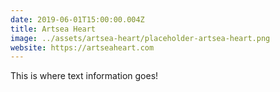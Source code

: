 ```yaml
---
date: 2019-06-01T15:00:00.004Z
title: Artsea Heart
image: ../assets/artsea-heart/placeholder-artsea-heart.png
website: https://artseaheart.com
---
```


This is where text information goes!
